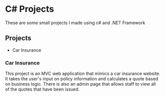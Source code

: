 <h1>C# Projects</h1>

<p>These are some small projects I made using c# and .NET Framework</p>

<h2>Projects</h2>
<ul>
  <li> Car Insurance </li>
 </ul>
 
 <h3>Car Insurance</h3>
 <p>This project is an MVC web application that mimics a car insurance website. It takes the user's input on policy information and calculates a quote based on business logic. There is also an admin page that allows staff to view all of the quotes that have been issued.</p>
  
